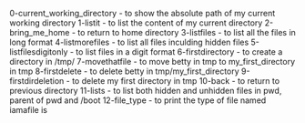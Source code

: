 0-current_working_directory - to show the absolute path of my current working directory
1-listit - to list the content of my current directory
2-bring_me_home - to return to home directory
3-listfiles - to list all the files in long format
4-listmorefiles - to list all files inculding hidden files
5-listfilesdigitonly - to list files in a digit format
6-firstdirectory - to create a directory in /tmp/
7-movethatfile - to move betty in tmp to my_first_directory in tmp
8-firstdelete - to delete betty in tmp/my_first_directory
9-firstdirdeletion - to delete my first directory in tmp
10-back - to return to previous directory
11-lists - to list both hidden and unhidden files in pwd, parent of pwd and /boot
12-file_type - to print the type of file named iamafile is

